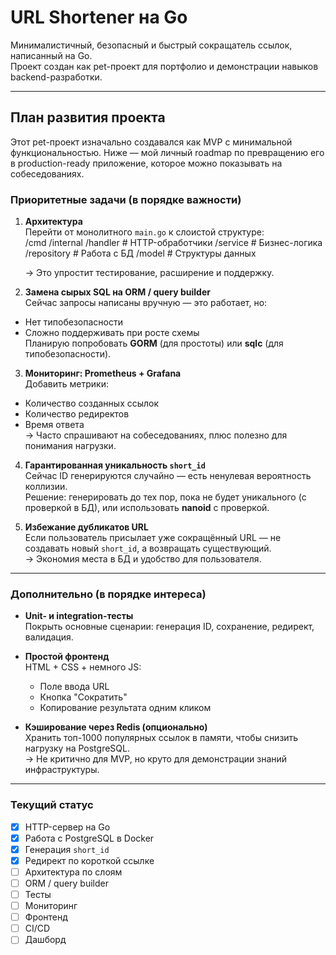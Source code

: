# URL Shortener на Go

Минималистичный, безопасный и быстрый сокращатель ссылок, написанный на Go.  
Проект создан как pet-проект для портфолио и демонстрации навыков backend-разработки.

---

## План развития проекта

Этот pet-проект изначально создавался как MVP с минимальной функциональностью. Ниже — мой личный roadmap по превращению его в production-ready приложение, которое можно показывать на собеседованиях.

### Приоритетные задачи (в порядке важности)

1. **Архитектура**  
   Перейти от монолитного `main.go` к слоистой структуре:  
    /cmd
    /internal
    /handler # HTTP-обработчики
    /service # Бизнес-логика
    /repository # Работа с БД
    /model # Структуры данных

    → Это упростит тестирование, расширение и поддержку.

2. **Замена сырых SQL на ORM / query builder**  
Сейчас запросы написаны вручную — это работает, но:
- Нет типобезопасности
- Сложно поддерживать при росте схемы  
Планирую попробовать **GORM** (для простоты) или **sqlc** (для типобезопасности).

3. **Мониторинг: Prometheus + Grafana**  
Добавить метрики:
- Количество созданных ссылок
- Количество редиректов
- Время ответа  
→ Часто спрашивают на собеседованиях, плюс полезно для понимания нагрузки.

4. **Гарантированная уникальность `short_id`**  
Сейчас ID генерируются случайно — есть ненулевая вероятность коллизии.  
Решение: генерировать до тех пор, пока не будет уникального (с проверкой в БД), или использовать **nanoid** с проверкой.

5. **Избежание дубликатов URL**  
Если пользователь присылает уже сокращённый URL — не создавать новый `short_id`, а возвращать существующий.  
→ Экономия места в БД и удобство для пользователя.

---

### Дополнительно (в порядке интереса)

- **Unit- и integration-тесты**  
  Покрыть основные сценарии: генерация ID, сохранение, редирект, валидация.

- **Простой фронтенд**  
  HTML + CSS + немного JS:  
  - Поле ввода URL  
  - Кнопка "Сократить"  
  - Копирование результата одним кликом

- **Кэширование через Redis (опционально)**  
  Хранить топ-1000 популярных ссылок в памяти, чтобы снизить нагрузку на PostgreSQL.  
  → Не критично для MVP, но круто для демонстрации знаний инфраструктуры.

---

### Текущий статус

- [x] HTTP-сервер на Go  
- [x] Работа с PostgreSQL в Docker  
- [x] Генерация `short_id`  
- [x] Редирект по короткой ссылке  
- [ ] Архитектура по слоям  
- [ ] ORM / query builder  
- [ ] Тесты  
- [ ] Мониторинг  
- [ ] Фронтенд
- [ ] CI/CD
- [ ] Дашборд
